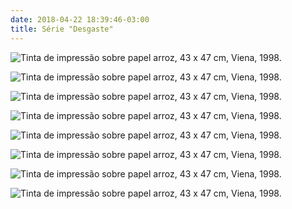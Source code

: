 ```yaml
---
date: 2018-04-22 18:39:46-03:00
title: Série "Desgaste"
---
```


![](img044baixa.jpg "Tinta de impressão sobre papel arroz, 43 x 47 cm, Viena, 1998.")

![](img043baixa.jpg "Tinta de impressão sobre papel arroz, 43 x 47 cm, Viena, 1998.")

![](img042baixa.jpg "Tinta de impressão sobre papel arroz, 43 x 47 cm, Viena, 1998.")

![](img041baixa.jpg "Tinta de impressão sobre papel arroz, 43 x 47 cm, Viena, 1998.")

![](img040baixa.jpg "Tinta de impressão sobre papel arroz, 43 x 47 cm, Viena, 1998.")

![](img039baixa.jpg "Tinta de impressão sobre papel arroz, 43 x 47 cm, Viena, 1998.")

![](img038baixa.jpg "Tinta de impressão sobre papel arroz, 43 x 47 cm, Viena, 1998.")

![](img037baixa.jpg "Tinta de impressão sobre papel arroz, 43 x 47 cm, Viena, 1998.")
